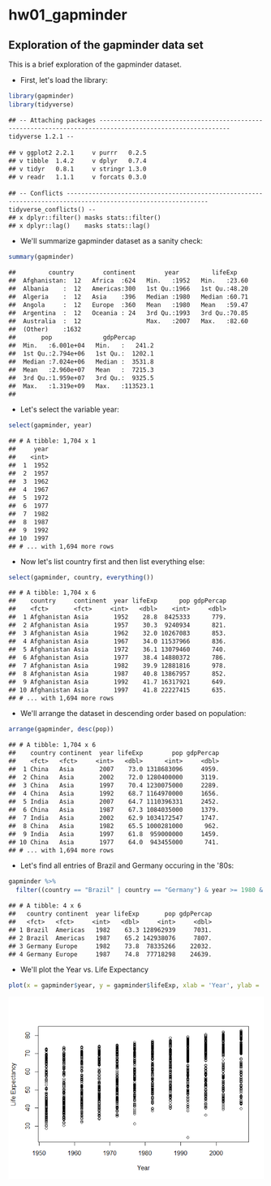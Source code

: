 hw01\_gapminder
================

Exploration of the gapminder data set
-------------------------------------

This is a brief exploration of the gapminder dataset.

-   First, let's load the library:

``` r
library(gapminder)
library(tidyverse)
```

    ## -- Attaching packages ---------------------------------------------------------------------------------------------------------- tidyverse 1.2.1 --

    ## v ggplot2 2.2.1     v purrr   0.2.5
    ## v tibble  1.4.2     v dplyr   0.7.4
    ## v tidyr   0.8.1     v stringr 1.3.0
    ## v readr   1.1.1     v forcats 0.3.0

    ## -- Conflicts ------------------------------------------------------------------------------------------------------------- tidyverse_conflicts() --
    ## x dplyr::filter() masks stats::filter()
    ## x dplyr::lag()    masks stats::lag()

-   We'll summarize gapminder dataset as a sanity check:

``` r
summary(gapminder)
```

    ##         country        continent        year         lifeExp     
    ##  Afghanistan:  12   Africa  :624   Min.   :1952   Min.   :23.60  
    ##  Albania    :  12   Americas:300   1st Qu.:1966   1st Qu.:48.20  
    ##  Algeria    :  12   Asia    :396   Median :1980   Median :60.71  
    ##  Angola     :  12   Europe  :360   Mean   :1980   Mean   :59.47  
    ##  Argentina  :  12   Oceania : 24   3rd Qu.:1993   3rd Qu.:70.85  
    ##  Australia  :  12                  Max.   :2007   Max.   :82.60  
    ##  (Other)    :1632                                                
    ##       pop              gdpPercap       
    ##  Min.   :6.001e+04   Min.   :   241.2  
    ##  1st Qu.:2.794e+06   1st Qu.:  1202.1  
    ##  Median :7.024e+06   Median :  3531.8  
    ##  Mean   :2.960e+07   Mean   :  7215.3  
    ##  3rd Qu.:1.959e+07   3rd Qu.:  9325.5  
    ##  Max.   :1.319e+09   Max.   :113523.1  
    ## 

-   Let's select the variable year:

``` r
select(gapminder, year)
```

    ## # A tibble: 1,704 x 1
    ##     year
    ##    <int>
    ##  1  1952
    ##  2  1957
    ##  3  1962
    ##  4  1967
    ##  5  1972
    ##  6  1977
    ##  7  1982
    ##  8  1987
    ##  9  1992
    ## 10  1997
    ## # ... with 1,694 more rows

-   Now let's list country first and then list everything else:

``` r
select(gapminder, country, everything())
```

    ## # A tibble: 1,704 x 6
    ##    country     continent  year lifeExp      pop gdpPercap
    ##    <fct>       <fct>     <int>   <dbl>    <int>     <dbl>
    ##  1 Afghanistan Asia       1952    28.8  8425333      779.
    ##  2 Afghanistan Asia       1957    30.3  9240934      821.
    ##  3 Afghanistan Asia       1962    32.0 10267083      853.
    ##  4 Afghanistan Asia       1967    34.0 11537966      836.
    ##  5 Afghanistan Asia       1972    36.1 13079460      740.
    ##  6 Afghanistan Asia       1977    38.4 14880372      786.
    ##  7 Afghanistan Asia       1982    39.9 12881816      978.
    ##  8 Afghanistan Asia       1987    40.8 13867957      852.
    ##  9 Afghanistan Asia       1992    41.7 16317921      649.
    ## 10 Afghanistan Asia       1997    41.8 22227415      635.
    ## # ... with 1,694 more rows

-   We'll arrange the dataset in descending order based on population:

``` r
arrange(gapminder, desc(pop))
```

    ## # A tibble: 1,704 x 6
    ##    country continent  year lifeExp        pop gdpPercap
    ##    <fct>   <fct>     <int>   <dbl>      <int>     <dbl>
    ##  1 China   Asia       2007    73.0 1318683096     4959.
    ##  2 China   Asia       2002    72.0 1280400000     3119.
    ##  3 China   Asia       1997    70.4 1230075000     2289.
    ##  4 China   Asia       1992    68.7 1164970000     1656.
    ##  5 India   Asia       2007    64.7 1110396331     2452.
    ##  6 China   Asia       1987    67.3 1084035000     1379.
    ##  7 India   Asia       2002    62.9 1034172547     1747.
    ##  8 China   Asia       1982    65.5 1000281000      962.
    ##  9 India   Asia       1997    61.8  959000000     1459.
    ## 10 China   Asia       1977    64.0  943455000      741.
    ## # ... with 1,694 more rows

-   Let's find all entries of Brazil and Germany occuring in the '80s:

``` r
gapminder %>% 
  filter((country == "Brazil" | country == "Germany") & year >= 1980 & year < 1990 )
```

    ## # A tibble: 4 x 6
    ##   country continent  year lifeExp       pop gdpPercap
    ##   <fct>   <fct>     <int>   <dbl>     <int>     <dbl>
    ## 1 Brazil  Americas   1982    63.3 128962939     7031.
    ## 2 Brazil  Americas   1987    65.2 142938076     7807.
    ## 3 Germany Europe     1982    73.8  78335266    22032.
    ## 4 Germany Europe     1987    74.8  77718298    24639.

-   We'll plot the Year vs. Life Expectancy

``` r
plot(x = gapminder$year, y = gapminder$lifeExp, xlab = 'Year', ylab = 'Life Expectancy')
```

![](hw01_gapminder_files/figure-markdown_github/unnamed-chunk-7-1.png)
